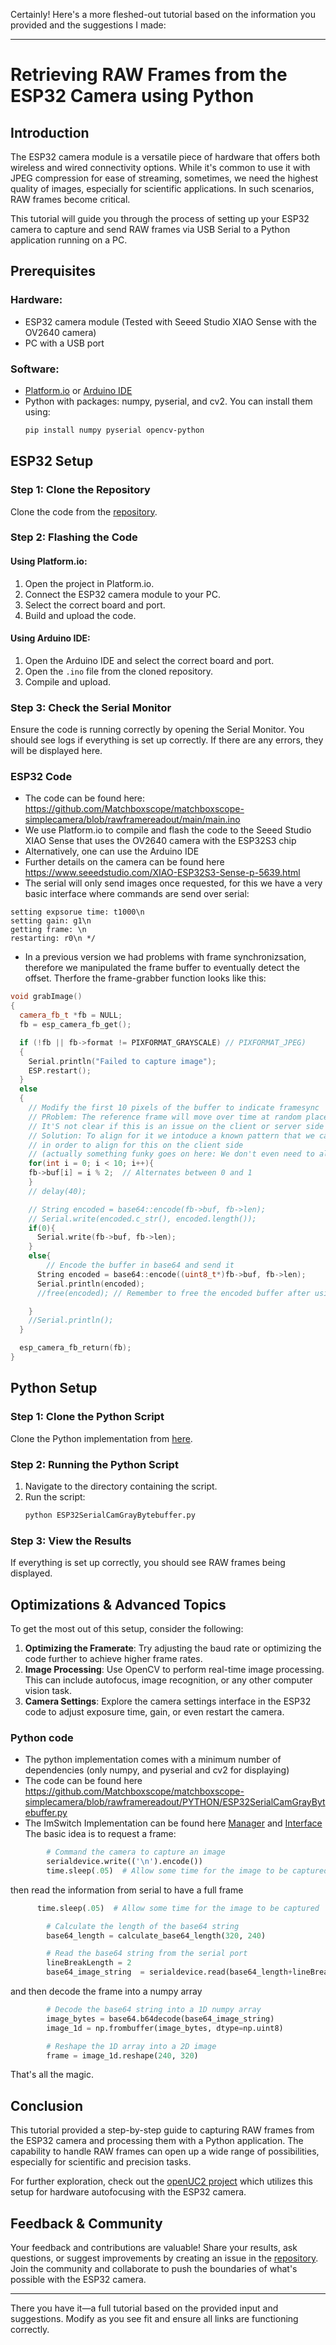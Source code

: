Certainly! Here's a more fleshed-out tutorial based on the information you provided and the suggestions I made:

---

# Retrieving RAW Frames from the ESP32 Camera using Python

## Introduction

The ESP32 camera module is a versatile piece of hardware that offers both wireless and wired connectivity options. While it's common to use it with JPEG compression for ease of streaming, sometimes, we need the highest quality of images, especially for scientific applications. In such scenarios, RAW frames become critical.

This tutorial will guide you through the process of setting up your ESP32 camera to capture and send RAW frames via USB Serial to a Python application running on a PC.

## Prerequisites

### Hardware:
- ESP32 camera module (Tested with Seeed Studio XIAO Sense with the OV2640 camera)
- PC with a USB port

### Software:
- [Platform.io](https://platformio.org/install/cli) or [Arduino IDE](https://www.arduino.cc/en/software)
- Python with packages: numpy, pyserial, and cv2. You can install them using:
  ```bash
  pip install numpy pyserial opencv-python
  ```

## ESP32 Setup

### Step 1: Clone the Repository

Clone the code from the [repository](https://github.com/Matchboxscope/matchboxscope-simplecamera/blob/rawframereadout/main/main.ino).

### Step 2: Flashing the Code

#### Using Platform.io:
1. Open the project in Platform.io.
2. Connect the ESP32 camera module to your PC.
3. Select the correct board and port.
4. Build and upload the code.

#### Using Arduino IDE:
1. Open the Arduino IDE and select the correct board and port.
2. Open the `.ino` file from the cloned repository.
3. Compile and upload.

### Step 3: Check the Serial Monitor

Ensure the code is running correctly by opening the Serial Monitor. You should see logs if everything is set up correctly. If there are any errors, they will be displayed here.



### ESP32 Code

- The code can be found here: https://github.com/Matchboxscope/matchboxscope-simplecamera/blob/rawframereadout/main/main.ino
- We use Platform.io to compile and flash the code to the Seeed Studio XIAO Sense that uses the OV2640 camera with the ESP32S3 chip
- Alternatively, one can use the Arduino IDE
- Further details on the camera can be found here https://www.seeedstudio.com/XIAO-ESP32S3-Sense-p-5639.html
- The serial will only send images once requested, for this we have a very basic interface where commands are send over serial:
```
setting expsorue time: t1000\n
setting gain: g1\n
getting frame: \n
restarting: r0\n */
```

- In a previous version we had problems with frame synchronizsation, therefore we manipulated the frame buffer to eventually detect the offset. Therfore the frame-grabber function looks like this:

```cpp
void grabImage()
{
  camera_fb_t *fb = NULL;
  fb = esp_camera_fb_get();

  if (!fb || fb->format != PIXFORMAT_GRAYSCALE) // PIXFORMAT_JPEG)
  {
    Serial.println("Failed to capture image");
    ESP.restart();
  }
  else
  {
    // Modify the first 10 pixels of the buffer to indicate framesync
    // PRoblem: The reference frame will move over time at random places
    // It'S not clear if this is an issue on the client or server side
    // Solution: To align for it we intoduce a known pattern that we can search for
    // in order to align for this on the client side
    // (actually something funky goes on here: We don't even need to align for that on the client side if we introduce these pixels..)
    for(int i = 0; i < 10; i++){
    fb->buf[i] = i % 2;  // Alternates between 0 and 1
    }
    // delay(40);

    // String encoded = base64::encode(fb->buf, fb->len);
    // Serial.write(encoded.c_str(), encoded.length());
    if(0){
      Serial.write(fb->buf, fb->len);
    }
    else{
        // Encode the buffer in base64 and send it
      String encoded = base64::encode((uint8_t*)fb->buf, fb->len);
      Serial.println(encoded);
      //free(encoded); // Remember to free the encoded buffer after using it

    }
    //Serial.println();
  }

  esp_camera_fb_return(fb);
}
```


## Python Setup

### Step 1: Clone the Python Script

Clone the Python implementation from [here](https://github.com/Matchboxscope/matchboxscope-simplecamera/blob/rawframereadout/PYTHON/ESP32SerialCamGrayBytebuffer.py).

### Step 2: Running the Python Script

1. Navigate to the directory containing the script.
2. Run the script:
   ```bash
   python ESP32SerialCamGrayBytebuffer.py
   ```

### Step 3: View the Results

If everything is set up correctly, you should see RAW frames being displayed.

## Optimizations & Advanced Topics

To get the most out of this setup, consider the following:

1. **Optimizing the Framerate**: Try adjusting the baud rate or optimizing the code further to achieve higher frame rates.
2. **Image Processing**: Use OpenCV to perform real-time image processing. This can include autofocus, image recognition, or any other computer vision task.
3. **Camera Settings**: Explore the camera settings interface in the ESP32 code to adjust exposure time, gain, or even restart the camera.


### Python code

- The python implementation comes with a minimum number of dependencies (only numpy, and pyserial and cv2 for displaying)
- The code can be found here https://github.com/Matchboxscope/matchboxscope-simplecamera/blob/rawframereadout/PYTHON/ESP32SerialCamGrayBytebuffer.py
- The ImSwitch Implementation can be found here [Manager](https://github.com/openUC2/ImSwitch/blob/cac306aaa2c1f10b771854b07ff509bab5575c53/imswitch/imcontrol/model/managers/detectors/ESP32SerialCamManager.py#L15) and [Interface](https://github.com/openUC2/ImSwitch/blob/cac306aaa2c1f10b771854b07ff509bab5575c53/imswitch/imcontrol/model/interfaces/CameraESP32CamSerial.py#L11)
The basic idea is to request a frame:

```py
        # Command the camera to capture an image
        serialdevice.write(('\n').encode())
        time.sleep(.05)  # Allow some time for the image to be captured
```

then read the information from serial to have a full frame
```py
      time.sleep(.05)  # Allow some time for the image to be captured

        # Calculate the length of the base64 string
        base64_length = calculate_base64_length(320, 240)

        # Read the base64 string from the serial port
        lineBreakLength = 2
        base64_image_string  = serialdevice.read(base64_length+lineBreakLength)
  ```

and then decode the frame into a numpy array

```py
        # Decode the base64 string into a 1D numpy array
        image_bytes = base64.b64decode(base64_image_string)
        image_1d = np.frombuffer(image_bytes, dtype=np.uint8)

        # Reshape the 1D array into a 2D image
        frame = image_1d.reshape(240, 320)
```

That's all the magic.



## Conclusion

This tutorial provided a step-by-step guide to capturing RAW frames from the ESP32 camera and processing them with a Python application. The capability to handle RAW frames can open up a wide range of possibilities, especially for scientific and precision tasks.

For further exploration, check out the [openUC2 project](https://github.com/openUC2/openUC2-Hackathon-BluFocus) which utilizes this setup for hardware autofocusing with the ESP32 camera.

## Feedback & Community

Your feedback and contributions are valuable! Share your results, ask questions, or suggest improvements by creating an issue in the [repository](https://github.com/Matchboxscope/matchboxscope-simplecamera/issues). Join the community and collaborate to push the boundaries of what's possible with the ESP32 camera.

---

There you have it—a full tutorial based on the provided input and suggestions. Modify as you see fit and ensure all links are functioning correctly.
